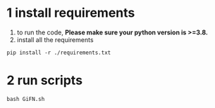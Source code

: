 # 1 install requirements

1. to run the code, **Please make sure your python version is >=3.8.**
2. install all the requirements
```
pip install -r ./requirements.txt
```


# 2 run scripts

```
bash GiFN.sh 
```
